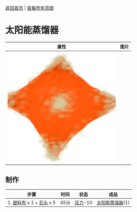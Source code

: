 [返回首页](index.md)   |  [查看所有蓝图](blueprint.md)
# 太阳能蒸馏器  
>   
  
  属性  |   图片   
 ----  |  ----:   
   |  ![](Sprite/SolarStill.png)   
  
## 制作  
步骤  |  时间  |  状态  |  成品  
----  |  ----  |  ----  |  ----  
1. [塑料布](PlasticSheet.md) x 1 + [石头](Stone.md) x 5  |  45分  |  [压力](Stress.md)-10  |  [太阳能蒸馏器](SolarStill.md)(1)  
